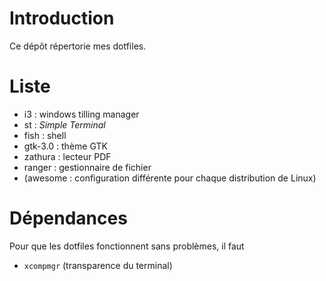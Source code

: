 # Introduction
Ce dépôt répertorie mes dotfiles.

# Liste

  - i3 : windows tilling manager
  - st : *Simple Terminal*
  - fish : shell
  - gtk-3.0 : thème GTK
  - zathura : lecteur PDF
  - ranger : gestionnaire de fichier
  - (awesome : configuration différente pour chaque distribution de Linux)

# Dépendances
Pour que les dotfiles fonctionnent sans problèmes, il faut

  - `xcompmgr` (transparence du terminal)
